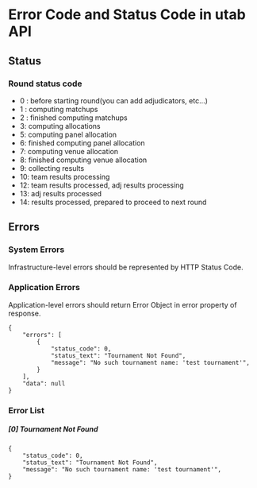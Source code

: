 
# Error Code and Status Code in utab API

## Status

### Round status code
* 0 : before starting round(you can add adjudicators, etc...)
* 1 : computing matchups
* 2 : finished computing matchups
* 3: computing allocations
* 5: computing panel allocation
* 6: finished computing panel allocation
* 7: computing venue allocation
* 8: finished computing venue allocation
* 9: collecting results
* 10: team results processing
* 12: team results processed, adj results processing
* 13: adj results processed
* 14: results processed, prepared to proceed to next round

## Errors

### System Errors

Infrastructure-level errors should be represented by HTTP Status Code.

### Application Errors

Application-level errors should return Error Object in error property of response.

```
{
    "errors": [
        {
            "status_code": 0,
            "status_text": "Tournament Not Found",
            "message": "No such tournament name: 'test tournament'",
        }
    ],
    "data": null
}
```

### Error List

##### [0] Tournament Not Found
<!-- 0 = status code -->

```
{
    "status_code": 0,
    "status_text": "Tournament Not Found",
    "message": "No such tournament name: 'test tournament'",
}
```
